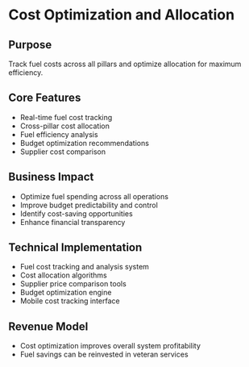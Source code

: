 # Cost Optimization and Allocation

## Purpose
Track fuel costs across all pillars and optimize allocation for maximum efficiency.

## Core Features
- Real-time fuel cost tracking
- Cross-pillar cost allocation
- Fuel efficiency analysis
- Budget optimization recommendations
- Supplier cost comparison

## Business Impact
- Optimize fuel spending across all operations
- Improve budget predictability and control
- Identify cost-saving opportunities
- Enhance financial transparency

## Technical Implementation
- Fuel cost tracking and analysis system
- Cost allocation algorithms
- Supplier price comparison tools
- Budget optimization engine
- Mobile cost tracking interface

## Revenue Model
- Cost optimization improves overall system profitability
- Fuel savings can be reinvested in veteran services